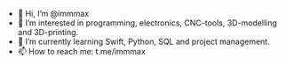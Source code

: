 - 👋 Hi, I’m @immmax
- 👀 I’m interested in programming, electronics, CNC-tools, 3D-modelling and 3D-printing.
- 🌱 I’m currently learning Swift, Python, SQL and project management.
- 📫 How to reach me: t.me/immmax

<!---
immmax/immmax is a ✨ special ✨ repository because its `README.md` (this file) appears on your GitHub profile.
You can click the Preview link to take a look at your changes.
--->
